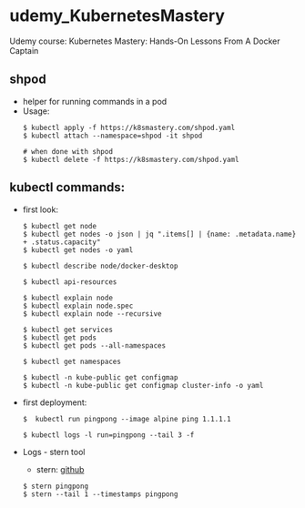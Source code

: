 # udemy_KubernetesMastery
Udemy course: Kubernetes Mastery: Hands-On Lessons From A Docker Captain

## shpod
* helper for running commands in a pod
* Usage:
  ```
  $ kubectl apply -f https://k8smastery.com/shpod.yaml
  $ kubectl attach --namespace=shpod -it shpod
  
  # when done with shpod
  $ kubectl delete -f https://k8smastery.com/shpod.yaml
  ```

## kubectl commands:
* first look:
  ```
  $ kubectl get node  
  $ kubectl get nodes -o json | jq ".items[] | {name: .metadata.name} + .status.capacity"
  $ kubectl get nodes -o yaml
  
  $ kubectl describe node/docker-desktop
  
  $ kubectl api-resources
  
  $ kubectl explain node
  $ kubectl explain node.spec
  $ kubectl explain node --recursive
  
  $ kubectl get services
  $ kubectl get pods
  $ kubectl get pods --all-namespaces
  
  $ kubectl get namespaces
  
  $ kubectl -n kube-public get configmap
  $ kubectl -n kube-public get configmap cluster-info -o yaml
  ```
* first deployment:
  ```
  $  kubectl run pingpong --image alpine ping 1.1.1.1
  
  $ kubectl logs -l run=pingpong --tail 3 -f
  ```

* Logs - stern tool
  * stern: [github](https://github.com/wercker/stern)
  ```
  $ stern pingpong
  $ stern --tail 1 --timestamps pingpong
  ```
